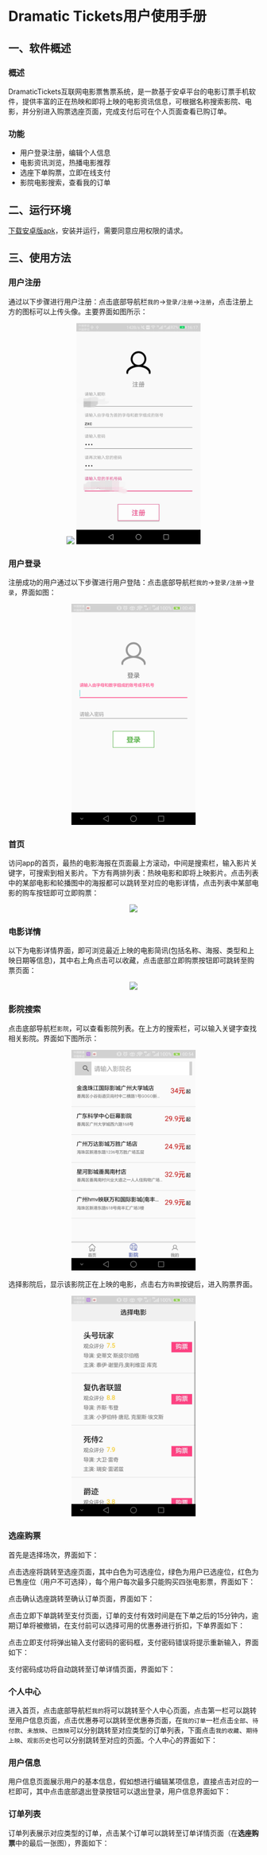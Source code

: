 # Dramatic Tickets用户使用手册



## 一、软件概述

### 概述

DramaticTickets互联网电影票售票系统，是一款基于安卓平台的电影订票手机软件，提供丰富的正在热映和即将上映的电影资讯信息，可根据名称搜索影院、电影，并分别进入购票选座页面，完成支付后可在个人页面查看已购订单。

### 功能

* 用户登录注册，编辑个人信息
* 电影资讯浏览，热播电影推荐
* 选座下单购票，立即在线支付
* 影院电影搜索，查看我的订单

## 二、运行环境

[下载安卓版apk]()，安装并运行，需要同意应用权限的请求。

## 三、使用方法
### 用户注册
通过以下步骤进行用户注册：点击底部导航栏`我的`->`登录/注册`->`注册`，点击注册上方的图标可以上传头像。主要界面如图所示：
<div align=center><img  src="https://github.com/dramaticTickets/dramatic-tickets/blob/master/pictures/final/2.jpg?raw=true" width="250px" />
<img  src="https://github.com/dramaticTickets/dramatic-tickets/blob/master/pictures/final/0.jpg?raw=true" width="250px" /></div>

### 用户登录
注册成功的用户通过以下步骤进行用户登陆：点击底部导航栏`我的`->`登录/注册`->`登录`，界面如图：
<div align=center><img  src="https://github.com/dramaticTickets/dramatic-tickets/blob/master/pictures/final/15.jpg?raw=true" width="250px" /></div>

### 首页
访问app的首页，最热的电影海报在页面最上方滚动，中间是搜索栏，输入影片关键字，可搜索到相关影片。下方有两排列表：热映电影和即将上映影片。点击列表中的某部电影和轮播图中的海报都可以跳转至对应的电影详情，点击列表中某部电影的购车按钮即可立即购票：
<div align=center><img  src="https://github.com/dramaticTickets/dramatic-tickets/blob/master/pictures/final/7.jpg?raw=true" width="250px" /></div>


### 电影详情
以下为电影详情界面，即可浏览最近上映的电影简讯(包括名称、海报、类型和上映日期等信息)，其中右上角点击可以收藏，点击底部立即购票按钮即可跳转至购票页面：
<div align=center><img  src="https://github.com/dramaticTickets/dramatic-tickets/blob/master/pictures/final/13.jpg?raw=true" width="250px" /></div>


### 影院搜索
点击底部导航栏`影院`，可以查看影院列表。在上方的搜索栏，可以输入关键字查找相关影院。界面如下图所示：
<div align=center><img  src="https://github.com/dramaticTickets/dramatic-tickets/blob/master/pictures/final/17.jpg?raw=true" width="250px" /></div>

选择影院后，显示该影院正在上映的电影，点击右方`购票`按键后，进入购票界面。
<div align=center><img  src="https://github.com/dramaticTickets/dramatic-tickets/blob/master/pictures/final/16.jpg?raw=true" width="250px" /></div>


### 选座购票
首先是选择场次，界面如下：


点击选座将跳转至选座页面，其中白色为可选座位，绿色为用户已选座位，红色为已售座位（用户不可选择），每个用户每次最多只能购买四张电影票，界面如下：



点击确认选座跳转至确认订单页面，界面如下：



点击立即下单跳转至支付页面，订单的支付有效时间是在下单之后的15分钟内，逾期订单将被撤销，在支付前可以选择可用的优惠券进行折扣，下单界面如下：



点击立即支付将弹出输入支付密码的密码框，支付密码错误将提示重新输入，界面如下：



支付密码成功将自动跳转至订单详情页面，界面如下：



### 个人中心
进入首页，点击底部导航栏`我的`将可以跳转至个人中心页面，点击第一栏可以跳转至用户信息页面，点击优惠券可以跳转至优惠券页面，在`我的订单`一栏点击`全部`、`待付款`、`未放映`、`已放映`可以分别跳转至对应类型的订单列表，下面点击`我的收藏`、`期待上映`、`观影历史`也可以分别跳转至对应的页面。个人中心的界面如下：



### 用户信息
用户信息页面展示用户的基本信息，假如想进行编辑某项信息，直接点击对应的一栏即可，其中点击底部退出登录按钮可以退出登录，用户信息界面如下：



### 订单列表
订单列表展示对应类型的订单，点击某个订单可以跳转至订单详情页面（在**选座购票**中的最后一张图），界面如下：


